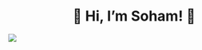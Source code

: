 <div align="center">
  <h1>👋 Hi, I’m Soham! 👋</h1>
</div>


![](https://github-readme-stats.vercel.app/api?username=Soham485&show_icons=true&hide_border=true&theme=tokyonight)

